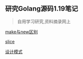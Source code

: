 ## 研究Golang源码1.19笔记

> 自用学习研究,资料摘录网上

[make与new区别](./book/make.md)

[slice](./book/slice.md)

[设计模式](./book/design-patterns.md)